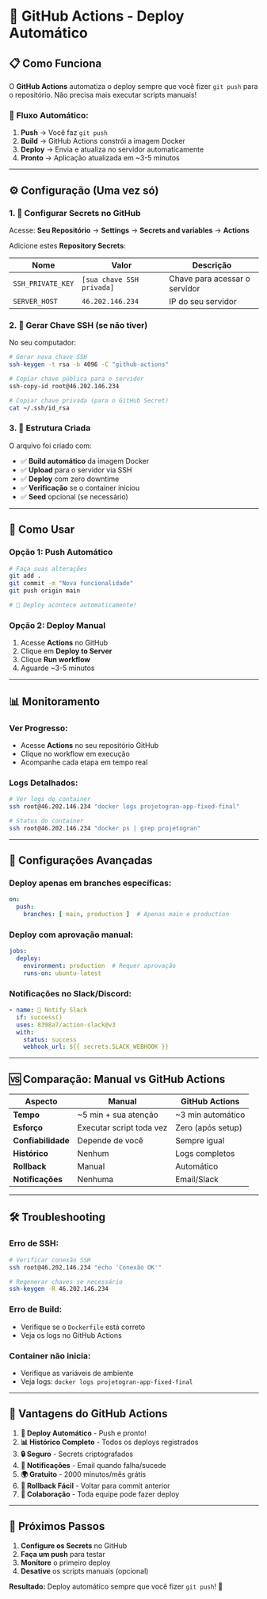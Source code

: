 # 🚀 GitHub Actions - Deploy Automático

## 📋 Como Funciona

O **GitHub Actions** automatiza o deploy sempre que você fizer `git push` para o repositório. Não precisa mais executar scripts manuais!

### 🔄 **Fluxo Automático:**
1. **Push** → Você faz `git push` 
2. **Build** → GitHub Actions constrói a imagem Docker
3. **Deploy** → Envia e atualiza no servidor automaticamente
4. **Pronto** → Aplicação atualizada em ~3-5 minutos

---

## ⚙️ **Configuração (Uma vez só)**

### 1. 🔑 **Configurar Secrets no GitHub**

Acesse: **Seu Repositório** → **Settings** → **Secrets and variables** → **Actions**

Adicione estes **Repository Secrets**:

| Nome | Valor | Descrição |
|------|-------|-----------|
| `SSH_PRIVATE_KEY` | `[sua chave SSH privada]` | Chave para acessar o servidor |
| `SERVER_HOST` | `46.202.146.234` | IP do seu servidor |

### 2. 🔐 **Gerar Chave SSH (se não tiver)**

No seu computador:
```bash
# Gerar nova chave SSH
ssh-keygen -t rsa -b 4096 -C "github-actions"

# Copiar chave pública para o servidor
ssh-copy-id root@46.202.146.234

# Copiar chave privada (para o GitHub Secret)
cat ~/.ssh/id_rsa
```

### 3. 📁 **Estrutura Criada**

O arquivo <mcfile name="deploy.yml" path="c:\Users\luanx\projetogran\.github\workflows\deploy.yml"></mcfile> foi criado com:

- ✅ **Build automático** da imagem Docker
- ✅ **Upload** para o servidor via SSH
- ✅ **Deploy** com zero downtime
- ✅ **Verificação** se o container iniciou
- ✅ **Seed** opcional (se necessário)

---

## 🎯 **Como Usar**

### **Opção 1: Push Automático**
```bash
# Faça suas alterações
git add .
git commit -m "Nova funcionalidade"
git push origin main

# 🎉 Deploy acontece automaticamente!
```

### **Opção 2: Deploy Manual**
1. Acesse **Actions** no GitHub
2. Clique em **Deploy to Server**
3. Clique **Run workflow**
4. Aguarde ~3-5 minutos

---

## 📊 **Monitoramento**

### **Ver Progresso:**
- Acesse **Actions** no seu repositório GitHub
- Clique no workflow em execução
- Acompanhe cada etapa em tempo real

### **Logs Detalhados:**
```bash
# Ver logs do container
ssh root@46.202.146.234 "docker logs projetogran-app-fixed-final"

# Status do container
ssh root@46.202.146.234 "docker ps | grep projetogran"
```

---

## 🔧 **Configurações Avançadas**

### **Deploy apenas em branches específicas:**
```yaml
on:
  push:
    branches: [ main, production ]  # Apenas main e production
```

### **Deploy com aprovação manual:**
```yaml
jobs:
  deploy:
    environment: production  # Requer aprovação
    runs-on: ubuntu-latest
```

### **Notificações no Slack/Discord:**
```yaml
- name: 📢 Notify Slack
  if: success()
  uses: 8398a7/action-slack@v3
  with:
    status: success
    webhook_url: ${{ secrets.SLACK_WEBHOOK }}
```

---

## 🆚 **Comparação: Manual vs GitHub Actions**

| Aspecto | Manual | GitHub Actions |
|---------|--------|----------------|
| **Tempo** | ~5 min + sua atenção | ~3 min automático |
| **Esforço** | Executar script toda vez | Zero (após setup) |
| **Confiabilidade** | Depende de você | Sempre igual |
| **Histórico** | Nenhum | Logs completos |
| **Rollback** | Manual | Automático |
| **Notificações** | Nenhuma | Email/Slack |

---

## 🛠️ **Troubleshooting**

### **Erro de SSH:**
```bash
# Verificar conexão SSH
ssh root@46.202.146.234 "echo 'Conexão OK'"

# Regenerar chaves se necessário
ssh-keygen -R 46.202.146.234
```

### **Erro de Build:**
- Verifique se o `Dockerfile` está correto
- Veja os logs no GitHub Actions

### **Container não inicia:**
- Verifique as variáveis de ambiente
- Veja logs: `docker logs projetogran-app-fixed-final`

---

## 🎉 **Vantagens do GitHub Actions**

1. **🔄 Deploy Automático** - Push e pronto!
2. **📊 Histórico Completo** - Todos os deploys registrados
3. **🔒 Seguro** - Secrets criptografados
4. **📧 Notificações** - Email quando falha/sucede
5. **🌍 Gratuito** - 2000 minutos/mês grátis
6. **🔄 Rollback Fácil** - Voltar para commit anterior
7. **👥 Colaboração** - Toda equipe pode fazer deploy

---

## 📝 **Próximos Passos**

1. **Configure os Secrets** no GitHub
2. **Faça um push** para testar
3. **Monitore** o primeiro deploy
4. **Desative** os scripts manuais (opcional)

**Resultado:** Deploy automático sempre que você fizer `git push`! 🚀